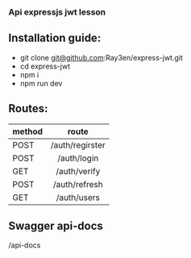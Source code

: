 ### Api expressjs jwt lesson
## Installation guide: 
* git clone git@github.com:Ray3en/express-jwt.git
* cd express-jwt
* npm i
* npm run dev

## Routes:
| method  | route |
| ------------- |:-------------:|
| POST      | /auth/regirster    |
| POST      | /auth/login     |
| GET    | /auth/verify    |
| POST      | /auth/refresh     |
| GET    | /auth/users  |

## Swagger api-docs
/api-docs
